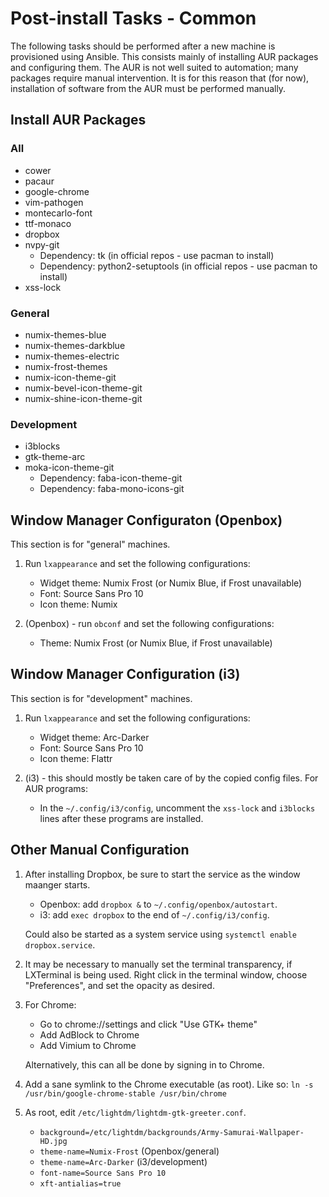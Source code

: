 Post-install Tasks - Common
===========================

The following tasks should be performed after a new machine is provisioned 
using Ansible.  This consists mainly of installing AUR packages and configuring 
them.  The AUR is not well suited to automation; many packages require manual 
intervention.  It is for this reason that (for now), installation of software
from the AUR must be performed manually.

Install AUR Packages
--------------------

### All ###
* cower
* pacaur
* google-chrome
* vim-pathogen
* montecarlo-font
* ttf-monaco
* dropbox
* nvpy-git
    * Dependency: tk (in official repos - use pacman to install)
    * Dependency: python2-setuptools (in official repos - use pacman to install)
* xss-lock

### General ###
* numix-themes-blue
* numix-themes-darkblue
* numix-themes-electric
* numix-frost-themes
* numix-icon-theme-git
* numix-bevel-icon-theme-git
* numix-shine-icon-theme-git

### Development ###
* i3blocks
* gtk-theme-arc
* moka-icon-theme-git
    * Dependency: faba-icon-theme-git
    * Dependency: faba-mono-icons-git

Window Manager Configuraton (Openbox) 
-------------------------------------

This section is for "general" machines.

1. Run `lxappearance` and set the following configurations:

    * Widget theme: Numix Frost (or Numix Blue, if Frost unavailable)
    * Font: Source Sans Pro 10
    * Icon theme: Numix

2. (Openbox) - run `obconf` and set the following configurations:

    * Theme: Numix Frost (or Numix Blue, if Frost unavailable)

Window Manager Configuration (i3)
---------------------------------

This section is for "development" machines.

1. Run `lxappearance` and set the following configurations:

    * Widget theme: Arc-Darker
    * Font: Source Sans Pro 10
    * Icon theme: Flattr

2. (i3) - this should mostly be taken care of by the copied config files.
   For AUR programs:

    * In the `~/.config/i3/config`, uncomment the `xss-lock` and `i3blocks`
      lines after these programs are installed.

Other Manual Configuration
--------------------------

1. After installing Dropbox, be sure to start the service as the window maanger
   starts.

    * Openbox: add `dropbox &` to `~/.config/openbox/autostart`.
    * i3: add `exec dropbox` to the end of `~/.config/i3/config`.

   Could also be started as a system service using `systemctl enable dropbox.service`.

2. It may be necessary to manually set the terminal transparency, if LXTerminal
   is being used.  Right click in the terminal window, choose "Preferences", and
   set the opacity as desired.

3. For Chrome:

    * Go to chrome://settings and click "Use GTK+ theme"
    * Add AdBlock to Chrome
    * Add Vimium to Chrome

   Alternatively, this can all be done by signing in to Chrome.

4. Add a sane symlink to the Chrome executable (as root). Like so:
   `ln -s /usr/bin/google-chrome-stable /usr/bin/chrome`

5. As root, edit `/etc/lightdm/lightdm-gtk-greeter.conf`.

    * `background=/etc/lightdm/backgrounds/Army-Samurai-Wallpaper-HD.jpg`
    * `theme-name=Numix-Frost` (Openbox/general)
    * `theme-name=Arc-Darker` (i3/development)
    * `font-name=Source Sans Pro 10`
    * `xft-antialias=true`

